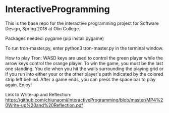 # InteractiveProgramming
This is the base repo for the interactive programming project for Software Design, Spring 2018 at Olin College.

Packages needed:
pygame (pip install pygame)

To run tron-master.py, enter python3 tron-master.py in the terminal window.

How to play Tron:
WASD keys are used to control the green player while the arrow keys control the orange player.
To win the game, you must be the last one standing.
You die when you hit the walls surrounding the playing grid or if you run into either your or the other player's path indicated by the colored strip left behind.
After a game ends, you can press the space bar to play again.
Enjoy!

Link to Write-up and Reflection:
https://github.com/chiunaomi/InteractiveProgramming/blob/master/MP4%20Write-up%20and%20Reflection.pdf 

